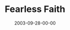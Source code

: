 ---
layout: message
category: message
series: "Fear Factor"
title: "Fearless Faith"
date: 2003-09-28-00-00
message_id: 204
audio: "http://s3.amazonaws.com/crossroads-media/media/legacy/mp3/FF_04_09-28-03_Fearless_Faith.mp3"
audio-duration: "38:33"
flag: "N"
---